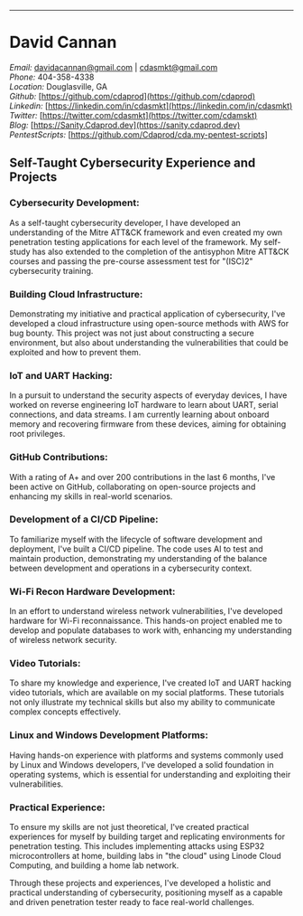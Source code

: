 ---

# David Cannan
_Email:_ davidacannan@gmail.com | cdasmkt@gmail.com  
_Phone:_ 404-358-4338  
_Location:_ Douglasville, GA  
_Github:_ [https://github.com/cdaprod](https://github.com/cdaprod)  
_Linkedin:_ [https://linkedin.com/in/cdasmkt](https://linkedin.com/in/cdasmkt)  
_Twitter:_ [https://twitter.com/cdasmkt](https://twitter.com/cdamskt)  
_Blog:_ [https://Sanity.Cdaprod.dev](https://sanity.cdaprod.dev)  
_PentestScripts:_ [https://github.com/Cdaprod/cda.my-pentest-scripts]

## Self-Taught Cybersecurity Experience and Projects

### Cybersecurity Development:
As a self-taught cybersecurity developer, I have developed an understanding of the Mitre ATT&CK framework and even created my own penetration testing applications for each level of the framework. My self-study has also extended to the completion of the antisyphon Mitre ATT&CK courses and passing the pre-course assessment test for "(ISC)2" cybersecurity training.

### Building Cloud Infrastructure:
Demonstrating my initiative and practical application of cybersecurity, I've developed a cloud infrastructure using open-source methods with AWS for bug bounty. This project was not just about constructing a secure environment, but also about understanding the vulnerabilities that could be exploited and how to prevent them.

### IoT and UART Hacking:
In a pursuit to understand the security aspects of everyday devices, I have worked on reverse engineering IoT hardware to learn about UART, serial connections, and data streams. I am currently learning about onboard memory and recovering firmware from these devices, aiming for obtaining root privileges.

### GitHub Contributions:
With a rating of A+ and over 200 contributions in the last 6 months, I've been active on GitHub, collaborating on open-source projects and enhancing my skills in real-world scenarios.

### Development of a CI/CD Pipeline:
To familiarize myself with the lifecycle of software development and deployment, I've built a CI/CD pipeline. The code uses AI to test and maintain production, demonstrating my understanding of the balance between development and operations in a cybersecurity context.

### Wi-Fi Recon Hardware Development:
In an effort to understand wireless network vulnerabilities, I've developed hardware for Wi-Fi reconnaissance. This hands-on project enabled me to develop and populate databases to work with, enhancing my understanding of wireless network security.

### Video Tutorials:
To share my knowledge and experience, I've created IoT and UART hacking video tutorials, which are available on my social platforms. These tutorials not only illustrate my technical skills but also my ability to communicate complex concepts effectively.

### Linux and Windows Development Platforms:
Having hands-on experience with platforms and systems commonly used by Linux and Windows developers, I've developed a solid foundation in operating systems, which is essential for understanding and exploiting their vulnerabilities.

### Practical Experience:
To ensure my skills are not just theoretical, I've created practical experiences for myself by building target and replicating environments for penetration testing. This includes implementing attacks using ESP32 microcontrollers at home, building labs in "the cloud" using Linode Cloud Computing, and building a home lab network.

Through these projects and experiences, I've developed a holistic and practical understanding of cybersecurity, positioning myself as a capable and driven penetration tester ready to face real-world challenges.
